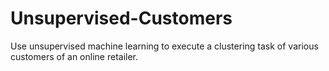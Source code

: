 # Unsupervised-Customers
Use unsupervised machine learning to execute a clustering task of various customers of an online retailer.
